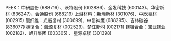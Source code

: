 PEEK：‌中研股份 (688716) 、沃特股份 (002886)、金发科技 (600143)、‌华密新材 (836247)、会通股份 (688219)
     上游材料：‌新瀚新材 (301076)、中欣氟材 (002915)
碳纤维：‌光威复材 (300699)、中复神鹰 (688295)、吉林碳谷 (836077)
      碳复合：‌海源复材 (002529)、楚江新材 (002171)
镁铝合金：‌宝武镁业 (002182)、旭升集团 (603305) 、星源卓镁 (301398)